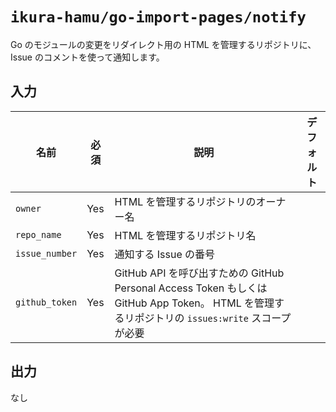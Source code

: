 # `ikura-hamu/go-import-pages/notify`

Go のモジュールの変更をリダイレクト用の HTML を管理するリポジトリに、Issue のコメントを使って通知します。

## 入力

| 名前           | 必須 | 説明                                                                                                                                           | デフォルト |
| -------------- | ---- | ---------------------------------------------------------------------------------------------------------------------------------------------- | ---------- |
| `owner`        | Yes  | HTML を管理するリポジトリのオーナー名                                                                                                          |            |
| `repo_name`    | Yes  | HTML を管理するリポジトリ名                                                                                                                    |            |
| `issue_number` | Yes  | 通知する Issue の番号                                                                                                                          |            |
| `github_token` | Yes  | GitHub API を呼び出すための GitHub Personal Access Token もしくは GitHub App Token。 HTML を管理するリポジトリの `issues:write` スコープが必要 |            |

## 出力

なし
